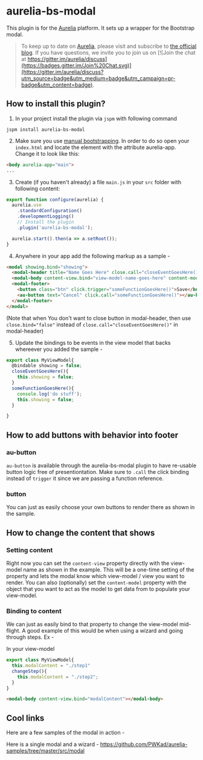 # aurelia-bs-modal

This plugin is for the [Aurelia](http://www.aurelia.io/) platform. It sets up a wrapper for the Bootstrap modal.

> To keep up to date on [Aurelia](http://www.aurelia.io/), please visit and subscribe to [the official blog](http://blog.durandal.io/). If you have questions, we invite you to join us on [![Join the chat at https://gitter.im/aurelia/discuss](https://badges.gitter.im/Join%20Chat.svg)](https://gitter.im/aurelia/discuss?utm_source=badge&utm_medium=badge&utm_campaign=pr-badge&utm_content=badge).

## How to install this plugin?

1. In your project install the plugin via `jspm` with following command

  ```shell
  jspm install aurelia-bs-modal
  ```
2. Make sure you use [manual bootstrapping](http://aurelia.io/docs#startup-and-configuration). In order to do so open your `index.html` and locate the element with the attribute aurelia-app. Change it to look like this:

  ```html
  <body aurelia-app="main">
  ...
  ```
3. Create (if you haven't already) a file `main.js` in your `src` folder with following content:

  ```javascript
  export function configure(aurelia) {
    aurelia.use
      .standardConfiguration()
      .developmentLogging()
      // Install the plugin
      .plugin('aurelia-bs-modal');

    aurelia.start().then(a => a.setRoot());
  }
  ```
4. Anywhere in your app add the following markup as a sample -

  ```html
  <modal showing.bind="showing">
    <modal-header title="Name Goes Here" close.call="closeEventGoesHere()"></modal-header>
    <modal-body content-view.bind="view-model-name-goes-here" content-model.bind="model-name-goes-here"></modal-body>
    <modal-footer>
      <button class="btn" click.trigger="someFunctionGoesHere()">Save</button>
      <au-button text="Cancel" click.call="someFunctionGoesHere()"></au-button>
    </modal-footer>
  </modal>
  ```

(Note that when You don't want to close button in modal-header, then use `close.bind="false"` instead of `close.call="closeEventGoesHere()"` in modal-header)

5. Update the bindings to be events in the view model that backs whereever you added the sample -
  ```javascript
  export class MyViewModel{
    @bindable showing = false;
    closeEventGoesHere(){
      this.showing = false;
    }
    someFunctionGoesHere(){
      console.log('do stuff');
      this.showing = false;
    }

  }
  ```

  ## How to add buttons with behavior into footer

  ### au-button

  `au-button` is available through the aurelia-bs-modal plugin to have re-usable button logic free of presentiontation.  Make sure to `.call` the click binding instead of `trigger` it since we are passing a function reference.

  ### button

  You can just as easily choose your own buttons to render there as shown in the sample.

  ## How to change the content that shows

  ### Setting content

  Right now you can set the `content-view` property directly with the view-model name as shown in the example.  This will be a one-time setting of the property and lets the modal know which view-model / view you want to render.
  You can also (optionally) set the `content-model` property with the object that you want to act as the model to get data from to populate your view-model.

  ### Binding to content

  We can just as easily bind to that property to change the view-model mid-flight.  A good example of this would be when using a wizard and going through steps.  Ex -

  In your view-model
  ```javascript
  export class MyViewModel{
    this.modalContent = "./step1"
    changeStep(){
      this.modalContent = "./step2";
    }
  }
  ```
  ```html
  <modal-body content-view.bind="modalContent"></modal-body>
  ```

## Cool links
Here are a few samples of the modal in action -

Here is a single modal and a wizard -
https://github.com/PWKad/aurelia-samples/tree/master/src/modal
